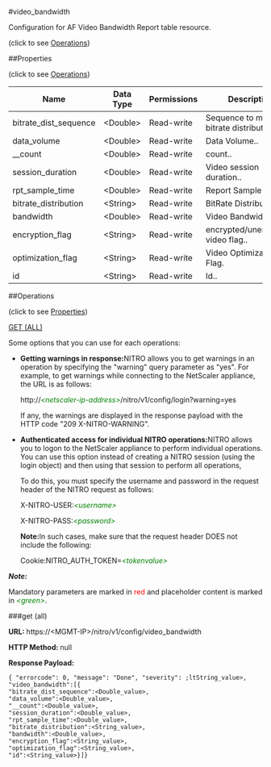 #video_bandwidth



Configuration for AF Video Bandwidth Report table resource.

<span>(click to see [Operations](#operations))</span>



##Properties 

<span>(click to see [Operations](#operations))</span>





<table><thead><tr><th>Name</th><th>Data Type</th><th>Permissions</th><th>Description</th></tr></thead><tbody><tr><td>bitrate_dist_sequence</td><td>&lt;Double></td><td>Read-write</td><td>Sequence to maintain bitrate distribution ..</td></tr><tr><td>data_volume</td><td>&lt;Double></td><td>Read-write</td><td>Data Volume..</td></tr><tr><td>__count</td><td>&lt;Double></td><td>Read-write</td><td>count..</td></tr><tr><td>session_duration</td><td>&lt;Double></td><td>Read-write</td><td>Video session duration..</td></tr><tr><td>rpt_sample_time</td><td>&lt;Double></td><td>Read-write</td><td>Report Sample time..</td></tr><tr><td>bitrate_distribution</td><td>&lt;String></td><td>Read-write</td><td>BitRate Distribution..</td></tr><tr><td>bandwidth</td><td>&lt;Double></td><td>Read-write</td><td>Video Bandwidth.</td></tr><tr><td>encryption_flag</td><td>&lt;String></td><td>Read-write</td><td>encrypted/unencrypted video flag..</td></tr><tr><td>optimization_flag</td><td>&lt;String></td><td>Read-write</td><td>Video Optimization Flag.</td></tr><tr><td>id</td><td>&lt;String></td><td>Read-write</td><td>Id..</td></tr></tbody></table>

##Operations 

<span>(click to see [Properties](#properties))</span>





[GET (ALL)](#get-all)





Some options that you can use for each operations:

<ul><li><p><b>Getting warnings in response:</b>NITRO allows you to get warnings in an operation by specifying the "warning" query parameter as "yes". For example, to get warnings while connecting to the NetScaler appliance, the URL is as follows:</p><p>http://<span style="color:green;font-style:italic;">&lt;netscaler-ip-address&gt;</span>/nitro/v1/config/login?warning=yes</p><p>If any, the warnings are displayed in the response payload with the HTTP code "209 X-NITRO-WARNING".</p></li><li><p><b>Authenticated access for individual NITRO operations:</b>NITRO allows you to logon to the NetScaler appliance to perform individual operations. You can use this option instead of creating a NITRO session (using the login object) and then using that session to perform all operations,</p><p>To do this, you must specify the username and password in the request header of the NITRO request as follows:</p><p>X-NITRO-USER:<span style="color:green;font-style:italic;">&lt;username&gt;</span></p><p>X-NITRO-PASS:<span style="color:green;font-style:italic;">&lt;password&gt;</span></p><p><b>Note:</b>In such cases, make sure that the request header DOES not include the following:</p><p>Cookie:NITRO_AUTH_TOKEN=<span style="color:green;font-style:italic;">&lt;tokenvalue&gt;</span></p></li></ul>







***Note:*** 

Mandatory parameters are marked in <span style="color:#FF0000;">red</span> and placeholder content is marked in <span style="color:green;font-style:italic">&lt;green&gt;</span>.



###get (all)







<b>URL: </b>https://&lt;MGMT-IP&gt;/nitro/v1/config/video_bandwidth

<b>HTTP Method: </b>null

<b>Response Payload: </b>
```
{ "errorcode": 0, "message": "Done", "severity": ;ltString_value>, "video_bandwidth":[{
"bitrate_dist_sequence":<Double_value>,
"data_volume":<Double_value>,
"__count":<Double_value>,
"session_duration":<Double_value>,
"rpt_sample_time":<Double_value>,
"bitrate_distribution":<String_value>,
"bandwidth":<Double_value>,
"encryption_flag":<String_value>,
"optimization_flag":<String_value>,
"id":<String_value>}]}
```







